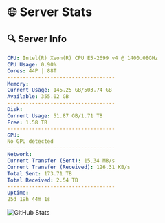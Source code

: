 # 🌐 Server Stats
## 🔍 Server Info
```yaml
CPU: Intel(R) Xeon(R) CPU E5-2699 v4 @ 1400.08GHz
CPU Usage: 0.90%
Cores: 44P | 88T
-----------------------------------
Memory:
Current Usage: 145.25 GB/503.74 GB
Available: 355.02 GB
-----------------------------------
Disk:
Current Usage: 51.87 GB/1.71 TB
Free: 1.58 TB
-----------------------------------
GPU:
No GPU detected
-----------------------------------
Network:
Current Transfer (Sent): 15.34 MB/s
Current Transfer (Received): 126.31 KB/s
Total Sent: 173.71 TB
Total Received: 2.54 TB
-----------------------------------
Uptime:
25d 19h 44m 1s
```
![GitHub Stats](https://img.shields.io/badge/Updated-2025-03-05_18:27:19-blue)